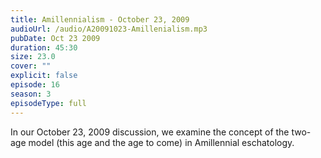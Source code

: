 ```yaml
---
title: Amillennialism - October 23, 2009
audioUrl: /audio/A20091023-Amillenialism.mp3
pubDate: Oct 23 2009
duration: 45:30
size: 23.0
cover: ""
explicit: false
episode: 16
season: 3
episodeType: full
---
```


In our October 23, 2009 discussion, we examine the concept of the two-age model (this age and the age to come) in Amillennial eschatology.
